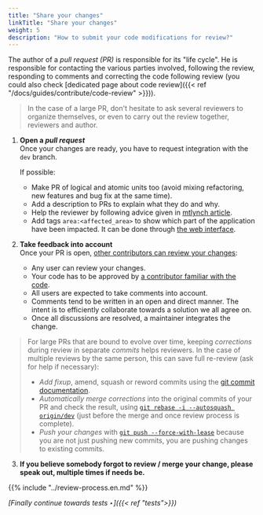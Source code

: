 ```yaml
---
title: "Share your changes"
linkTitle: "Share your changes"
weight: 5
description: "How to submit your code modifications for review?"
---
```


The author of a _pull request (PR)_ is responsible for its "life cycle". He is responsible for contacting the various parties involved, following the review, responding to comments and correcting the code following review (you could also check [dedicated page about code review]({{< ref "/docs/guides/contribute/code-review" >}})).

> In the case of a large PR, don't hesitate to ask several reviewers to organize themselves, or even to carry out the review together, reviewers and author.

1. **Open a _pull request_** \
   Once your changes are ready, you have to request integration with the `dev` branch.

   If possible:
      - Make PR of logical and atomic units too (avoid mixing refactoring, new features and bug fix at the same time).
      - Add a description to PRs to explain what they do and why.
      - Help the reviewer by following advice given in [mtlynch article](https://mtlynch.io/code-review-love/).
      - Add tags `area:<affected_area>` to show which part of the application have been impacted. It can be done through [the web interface](https://docs.github.com/en/pull-requests/collaborating-with-pull-requests/proposing-changes-to-your-work-with-pull-requests/creating-a-pull-request).

2. **Take feedback into account** \
   Once your PR is open, [other contributors can review your changes](https://docs.github.com/en/pull-requests/collaborating-with-pull-requests/reviewing-changes-in-pull-requests/about-pull-request-reviews):

   - Any user can review your changes.
   - Your code has to be approved by [a contributor familiar with the code](https://github.com/OpenRailAssociation/osrd/blob/dev/.github/CODEOWNERS).
   - All users are expected to take comments into account.
   - Comments tend to be written in an open and direct manner.
     The intent is to efficiently collaborate towards a solution we all agree on.
   - Once all discussions are resolved, a maintainer integrates the change.

> For large PRs that are bound to evolve over time, keeping _corrections_ during review in separate
_commits_ helps reviewers. In the case of multiple reviews by the same person, this can save full
re-review (ask for help if necessary):
>  * _Add fixup_, amend, squash or reword commits using the
[git commit documentation](https://git-scm.com/docs/git-commit#Documentation/git-commit.txt---fixupamendrewordltcommitgt).
>  * _Automatically merge corrections_ into the original commits of your PR and check the result, using
[`git rebase -i --autosquash origin/dev`](https://git-scm.com/docs/git-rebase#Documentation/git-rebase.txt---autosquash)
(just before the merge and once review process is complete).
>  * _Push your changes_ with
[`git push --force-with-lease`](https://git-scm.com/docs/git-push#Documentation/git-push.txt---no-force-with-lease)
because you are not just pushing new commits, you are pushing changes to existing commits.

3. **If you believe somebody forgot to review / merge your change, please speak out, multiple times if needs be.**

{{% include "../review-process.en.md" %}}

*[Finally continue towards tests ‣]({{< ref "tests">}})*
